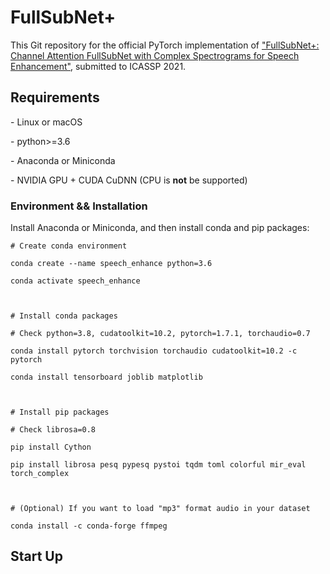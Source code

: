 # FullSubNet+

This Git repository for the official PyTorch implementation of ["FullSubNet+: Channel Attention FullSubNet with Complex Spectrograms for Speech Enhancement"](),  submitted to ICASSP 2021.





## Requirements

\- Linux or macOS 

\- python>=3.6

\- Anaconda or Miniconda

\- NVIDIA GPU + CUDA CuDNN (CPU is **not** be supported)



### Environment && Installation

Install Anaconda or Miniconda, and then install conda and pip packages:

```shell
# Create conda environment

conda create --name speech_enhance python=3.6

conda activate speech_enhance



# Install conda packages

# Check python=3.8, cudatoolkit=10.2, pytorch=1.7.1, torchaudio=0.7

conda install pytorch torchvision torchaudio cudatoolkit=10.2 -c pytorch

conda install tensorboard joblib matplotlib



# Install pip packages

# Check librosa=0.8

pip install Cython

pip install librosa pesq pypesq pystoi tqdm toml colorful mir_eval torch_complex



# (Optional) If you want to load "mp3" format audio in your dataset

conda install -c conda-forge ffmpeg
```



## Start Up

